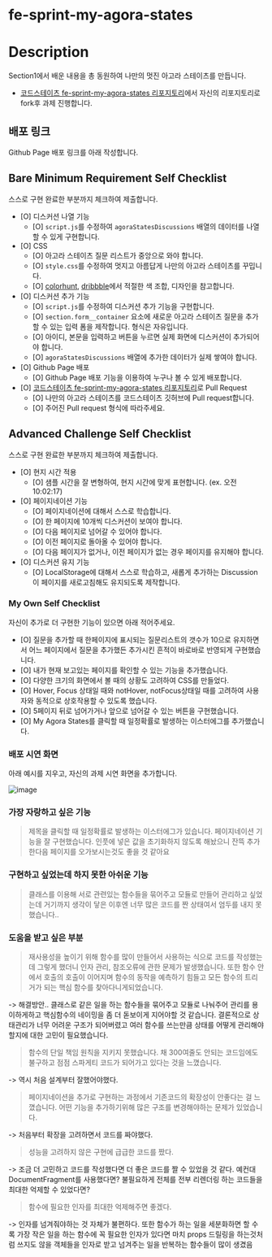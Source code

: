 # fe-sprint-my-agora-states

# Description

Section1에서 배운 내용을 총 동원하여 나만의 멋진 아고라 스테이츠를 만듭니다.

- [코드스테이츠 fe-sprint-my-agora-states 리포지토리](https://github.com/codestates-seb/fe-sprint-my-agora-states)에서 자신의 리포지토리로 fork후 과제 진행합니다.

## 배포 링크

Github Page 배포 링크를 아래 작성합니다.

## Bare Minimum Requirement Self Checklist

스스로 구현 완료한 부분까지 체크하여 제출합니다.

- [O] 디스커션 나열 기능
  - [O] `script.js`를 수정하여 `agoraStatesDiscussions` 배열의 데이터를 나열할 수 있게 구현합니다.
- [O] CSS
  - [O] 아고라 스테이츠 질문 리스트가 중앙으로 와야 합니다.
  - [O] `style.css`를 수정하여 멋지고 아름답게 나만의 아고라 스테이츠를 꾸밉니다.
  - [O] [colorhunt](https://colorhunt.co/palettes/popular), [dribbble](https://dribbble.com/)에서 적절한 색 조합, 디자인을 참고합니다.
- [O] 디스커션 추가 기능
  - [O] `script.js`를 수정하여 디스커션 추가 기능을 구현합니다.
  - [O] `section.form__container` 요소에 새로운 아고라 스테이츠 질문을 추가할 수 있는 입력 폼을 제작합니다. 형식은 자유입니다.
  - [O] 아이디, 본문을 입력하고 버튼을 누르면 실제 화면에 디스커션이 추가되어야 합니다.
  - [O] `agoraStatesDiscussions` 배열에 추가한 데이터가 실제 쌓여야 합니다.
- [O] Github Page 배포
  - [O] Github Page 배포 기능을 이용하여 누구나 볼 수 있게 배포합니다.
- [O] [코드스테이츠 fe-sprint-my-agora-states 리포지토리](https://github.com/codestates-seb/fe-sprint-my-agora-states)로 Pull Request
  - [O] 나만의 아고라 스테이츠를 코드스테이츠 깃허브에 Pull request합니다.
  - [O] 주어진 Pull request 형식에 따라주세요.

## Advanced Challenge Self Checklist

스스로 구현 완료한 부분까지 체크하여 제출합니다.

- [O] 현지 시간 적용
  - [O] 샘플 시간을 잘 변형하여, 현지 시간에 맞게 표현합니다. (ex. 오전 10:02:17)
- [O] 페이지네이션 기능
  - [O] 페이지네이션에 대해서 스스로 학습합니다.
  - [O] 한 페이지에 10개씩 디스커션이 보여야 합니다.
  - [O] 다음 페이지로 넘어갈 수 있어야 합니다.
  - [O] 이전 페이지로 돌아올 수 있어야 합니다.
  - [O] 다음 페이지가 없거나, 이전 페이지가 없는 경우 페이지를 유지해야 합니다.
- [O] 디스커션 유지 기능
  - [O] LocalStorage에 대해서 스스로 학습하고, 새롭게 추가하는 Discussion이 페이지를 새로고침해도 유지되도록 제작합니다.

### My Own Self Checklist

자신이 추가로 더 구현한 기능이 있으면 아래 적어주세요.

- [O] 질문을 추가할 때 한페이지에 표시되는 질문리스트의 갯수가 10으로 유지하면서 어느 페이지에서 질문을 추가했든 추가시킨 흔적이 바로바로 반영되게 구현했습니다.
- [O] 내가 현재 보고있는 페이지를 확인할 수 있는 기능을 추가했습니다.
- [O] 다양한 크기의 화면에서 볼 때의 상황도 고려하여 CSS를 만들었다.
- [O] Hover, Focus 상태일 때와 notHover, notFocus상태일 때를 고려하여 사용자와 동적으로 상호작용할 수 있도록 했습니다.
- [O] 5페이지 뒤로 넘어가거나 앞으로 넘어갈 수 있는 버튼을 구현했습니다.
- [O] My Agora States를 클릭할 때 일정확률로 발생하는 이스터에그를 추가했습니다.

### 배포 시연 화면

아래 예시를 지우고, 자신의 과제 시연 화면을 추가합니다.

![image](https://s3.ap-northeast-2.amazonaws.com/urclass-images/NB0JkuHQnLg8X1woSRS84-1652915757557.gif)

### 가장 자랑하고 싶은 기능

> 제목을 클릭할 때 일정확률로 발생하는 이스터에그가 있습니다.
> 페이지네이션 기능을 잘 구현했습니다.
> 인풋에 넣은 값을 초기화하지 않도록 해놨으니 잔뜩 추가한다음 페이지를 오가보시는것도 좋을 것 같아요

### 구현하고 싶었는데 하지 못한 아쉬운 기능

> 클래스를 이용해 서로 관련있는 함수들을 묶어주고 모듈로 만들어 관리하고 싶었는데
> 거기까지 생각이 닿은 이후엔 너무 많은 코드를 짠 상태여서 엄두를 내지 못했습니다..

### 도움을 받고 싶은 부분

> 재사용성을 높이기 위해 함수를 많이 만들어서 사용하는 식으로 코드를 작성했는데
> 그렇게 했더니 인자 관리, 참조오류에 관한 문제가 발생했습니다.
> 또한 함수 안에서 호출의 호출이 이어지며 함수의 동작을 예측하기 힘들고
> 모든 함수의 트리거가 되는 핵심 함수를 찾아다니게되었습니다.

-> 해결방안.. 클래스로 같은 일을 하는 함수들을 묶어주고 모듈로 나눠주어 관리를 용이하게하고
핵심함수의 네이밍을 좀 더 돋보이게 지어야할 것 같습니다.
결론적으로 상태관리가 너무 어려운 구조가 되어버렸고 여러 함수를 쓰는만큼
상태를 어떻게 관리해야할지에 대한 고민이 필요했습니다.

> 함수의 단일 책임 원칙을 지키지 못했습니다. 채 300여줄도 안되는 코드임에도 불구하고
> 점점 스파게티 코드가 되어가고 있다는 것을 느꼈습니다.

-> 역시 처음 설계부터 잘했어야했다.

> 페이지네이션을 추가로 구현하는 과정에서 기존코드의 확장성이 안좋다는 걸 느꼈습니다.
> 어떤 기능을 추가하기위해 많은 구조를 변경해야하는 문제가 있었습니다.

-> 처음부터 확장을 고려하면서 코드를 짜야했다.

> 성능을 고려하지 않은 구현에 급급한 코드를 짰다.

-> 조금 더 고민하고 코드를 작성했다면 더 좋은 코드를 짤 수 있었을 것 같다.
예컨대 DocumentFragment를 사용했다면?
불필요하게 전체를 전부 리렌더링 하는 코드들을 최대한 억제할 수 있었다면?

> 함수에 필요한 인자를 최대한 억제해주면 좋겠다.

-> 인자를 넘겨줘야하는 것 자체가 불편하다.
또한 함수가 하는 일을 세분화하면 할 수록 가장 작은 일을 하는 함수에 꼭 필요한 인자가 있다면
마치 props 드릴링을 하는것처럼 쓰지도 않을 객체들을 인자로 받고 넘겨주는 일을 반복하는 함수들이 많이 생겼음
